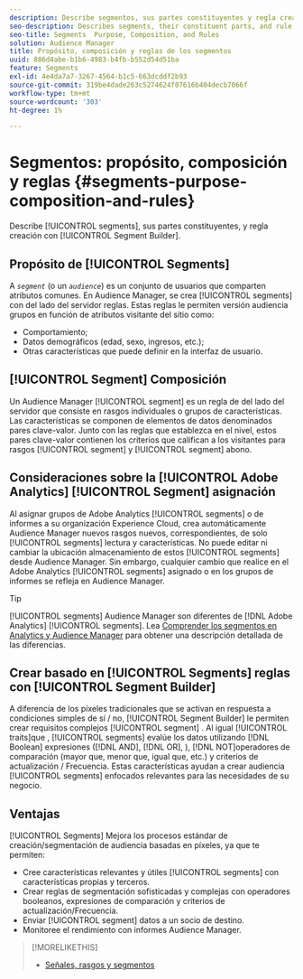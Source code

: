 ```yaml
---
description: Describe segmentos, sus partes constituyentes y regla creación con el Generador de segmentos.
seo-description: Describes segments, their constituent parts, and rule creation with Segment Builder.
seo-title: Segments  Purpose, Composition, and Rules
solution: Audience Manager
title: Propósito, composición y reglas de los segmentos
uuid: 886d4abe-b1b6-4983-b4fb-b552d54d51ba
feature: Segments
exl-id: 4e4da7a7-3267-4564-b1c5-663dcddf2b93
source-git-commit: 319be4dade263c5274624f07616b404decb7066f
workflow-type: tm+mt
source-wordcount: '303'
ht-degree: 1%

---
```


# Segmentos: propósito, composición y reglas {#segments-purpose-composition-and-rules}

Describe [!UICONTROL segments], sus partes constituyentes, y regla creación con [!UICONTROL Segment Builder].

## Propósito de [!UICONTROL Segments]

A *`segment`* (o un *`audience`*) es un conjunto de usuarios que comparten atributos comunes. En Audience Manager, se crea [!UICONTROL segments] con del lado del servidor reglas. Estas reglas le permiten versión audiencia grupos en función de atributos visitante del sitio como:

* Comportamiento;
* Datos demográficos (edad, sexo, ingresos, etc.);
* Otras características que puede definir en la interfaz de usuario.

## [!UICONTROL Segment] Composición

Un Audience Manager [!UICONTROL segment] es un regla de del lado del servidor que consiste en rasgos individuales o grupos de características. Las características se componen de elementos de datos denominados pares clave-valor. Junto con las reglas que establezca en el nivel, estos pares clave-valor contienen los criterios que califican a los visitantes para rasgos [!UICONTROL segment] y [!UICONTROL segment] abono.

## Consideraciones sobre la [!UICONTROL Adobe Analytics] [!UICONTROL Segment] asignación

Al asignar grupos de Adobe Analytics [!UICONTROL segments] o de informes a su organización Experience Cloud, crea automáticamente Audience Manager nuevos rasgos nuevos, correspondientes, de solo [!UICONTROL segments] lectura y características. No puede editar ni cambiar la ubicación almacenamiento de estos [!UICONTROL segments] desde Audience Manager. Sin embargo, cualquier cambio que realice en el Adobe Analytics [!UICONTROL segments] asignado o en los grupos de informes se refleja en Audience Manager.

>[!TIP]
>
>[!UICONTROL segments] Audience Manager son diferentes de [!DNL Adobe Analytics] [!UICONTROL segments]. Lea [Comprender los segmentos en Analytics y Audience Manager](https://experienceleague.adobe.com/docs/analytics/integration/audience-analytics/audience-analytics-workflow/aam-analytics-segments.html?lang=es) para obtener una descripción detallada de las diferencias.

## Crear basado en [!UICONTROL Segments] reglas con [!UICONTROL Segment Builder]

A diferencia de los píxeles tradicionales que se activan en respuesta a condiciones simples de sí / no, [!UICONTROL Segment Builder] le permiten crear requisitos complejos [!UICONTROL segment] . Al igual [!UICONTROL traits]que , [!UICONTROL segments] evalúe los datos utilizando [!DNL Boolean] expresiones ([!DNL AND], [!DNL OR], ), [!DNL NOT]operadores de comparación (mayor que, menor que, igual que, etc.) y criterios de actualización / Frecuencia. Estas características ayudan a crear audiencia [!UICONTROL segments] enfocados relevantes para las necesidades de su negocio.

## Ventajas

[!UICONTROL Segments] Mejora los procesos estándar de creación/segmentación de audiencia basadas en píxeles, ya que te permiten:

* Cree características relevantes y útiles [!UICONTROL segments] con características propias y terceros.
* Crear reglas de segmentación sofisticadas y complejas con operadores booleanos, expresiones de comparación y criterios de actualización/Frecuencia.
* Enviar [!UICONTROL segment] datos a un socio de destino.
* Monitoree el rendimiento con informes Audience Manager.

>[!MORELIKETHIS]
>
>* [Señales, rasgos y segmentos](../../reference/signal-trait-segment.md)
